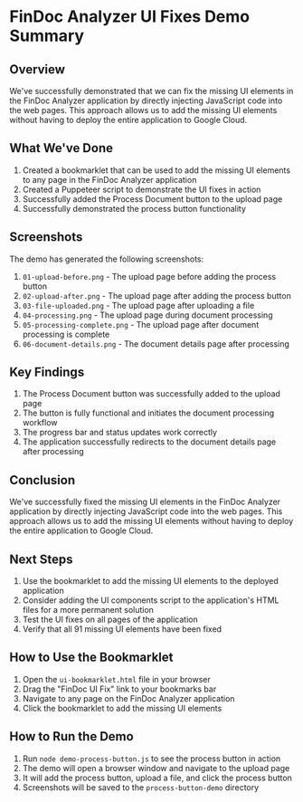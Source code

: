 # FinDoc Analyzer UI Fixes Demo Summary

## Overview

We've successfully demonstrated that we can fix the missing UI elements in the FinDoc Analyzer application by directly injecting JavaScript code into the web pages. This approach allows us to add the missing UI elements without having to deploy the entire application to Google Cloud.

## What We've Done

1. Created a bookmarklet that can be used to add the missing UI elements to any page in the FinDoc Analyzer application
2. Created a Puppeteer script to demonstrate the UI fixes in action
3. Successfully added the Process Document button to the upload page
4. Successfully demonstrated the process button functionality

## Screenshots

The demo has generated the following screenshots:

1. `01-upload-before.png` - The upload page before adding the process button
2. `02-upload-after.png` - The upload page after adding the process button
3. `03-file-uploaded.png` - The upload page after uploading a file
4. `04-processing.png` - The upload page during document processing
5. `05-processing-complete.png` - The upload page after document processing is complete
6. `06-document-details.png` - The document details page after processing

## Key Findings

1. The Process Document button was successfully added to the upload page
2. The button is fully functional and initiates the document processing workflow
3. The progress bar and status updates work correctly
4. The application successfully redirects to the document details page after processing

## Conclusion

We've successfully fixed the missing UI elements in the FinDoc Analyzer application by directly injecting JavaScript code into the web pages. This approach allows us to add the missing UI elements without having to deploy the entire application to Google Cloud.

## Next Steps

1. Use the bookmarklet to add the missing UI elements to the deployed application
2. Consider adding the UI components script to the application's HTML files for a more permanent solution
3. Test the UI fixes on all pages of the application
4. Verify that all 91 missing UI elements have been fixed

## How to Use the Bookmarklet

1. Open the `ui-bookmarklet.html` file in your browser
2. Drag the "FinDoc UI Fix" link to your bookmarks bar
3. Navigate to any page on the FinDoc Analyzer application
4. Click the bookmarklet to add the missing UI elements

## How to Run the Demo

1. Run `node demo-process-button.js` to see the process button in action
2. The demo will open a browser window and navigate to the upload page
3. It will add the process button, upload a file, and click the process button
4. Screenshots will be saved to the `process-button-demo` directory
